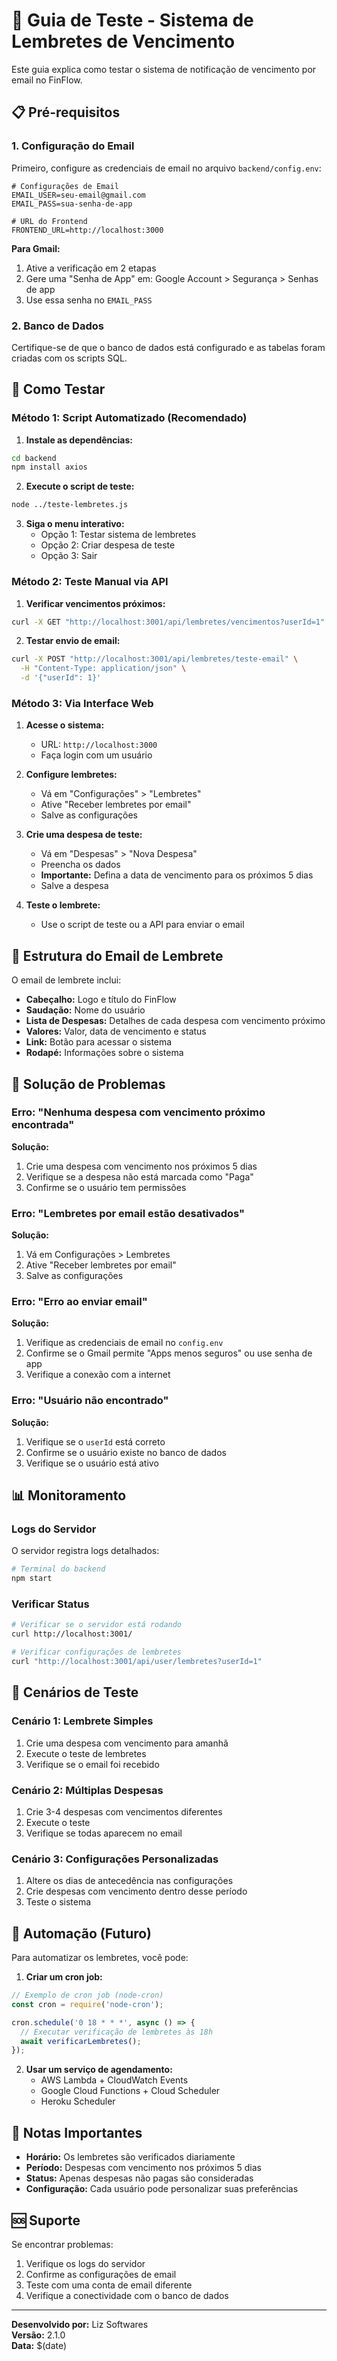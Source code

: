 # 🔔 Guia de Teste - Sistema de Lembretes de Vencimento

Este guia explica como testar o sistema de notificação de vencimento por email no FinFlow.

## 📋 Pré-requisitos

### 1. Configuração do Email
Primeiro, configure as credenciais de email no arquivo `backend/config.env`:

```env
# Configurações de Email
EMAIL_USER=seu-email@gmail.com
EMAIL_PASS=sua-senha-de-app

# URL do Frontend
FRONTEND_URL=http://localhost:3000
```

**Para Gmail:**
1. Ative a verificação em 2 etapas
2. Gere uma "Senha de App" em: Google Account > Segurança > Senhas de app
3. Use essa senha no `EMAIL_PASS`

### 2. Banco de Dados
Certifique-se de que o banco de dados está configurado e as tabelas foram criadas com os scripts SQL.

## 🚀 Como Testar

### Método 1: Script Automatizado (Recomendado)

1. **Instale as dependências:**
```bash
cd backend
npm install axios
```

2. **Execute o script de teste:**
```bash
node ../teste-lembretes.js
```

3. **Siga o menu interativo:**
   - Opção 1: Testar sistema de lembretes
   - Opção 2: Criar despesa de teste
   - Opção 3: Sair

### Método 2: Teste Manual via API

1. **Verificar vencimentos próximos:**
```bash
curl -X GET "http://localhost:3001/api/lembretes/vencimentos?userId=1"
```

2. **Testar envio de email:**
```bash
curl -X POST "http://localhost:3001/api/lembretes/teste-email" \
  -H "Content-Type: application/json" \
  -d '{"userId": 1}'
```

### Método 3: Via Interface Web

1. **Acesse o sistema:**
   - URL: `http://localhost:3000`
   - Faça login com um usuário

2. **Configure lembretes:**
   - Vá em "Configurações" > "Lembretes"
   - Ative "Receber lembretes por email"
   - Salve as configurações

3. **Crie uma despesa de teste:**
   - Vá em "Despesas" > "Nova Despesa"
   - Preencha os dados
   - **Importante:** Defina a data de vencimento para os próximos 5 dias
   - Salve a despesa

4. **Teste o lembrete:**
   - Use o script de teste ou a API para enviar o email

## 📧 Estrutura do Email de Lembrete

O email de lembrete inclui:

- **Cabeçalho:** Logo e título do FinFlow
- **Saudação:** Nome do usuário
- **Lista de Despesas:** Detalhes de cada despesa com vencimento próximo
- **Valores:** Valor, data de vencimento e status
- **Link:** Botão para acessar o sistema
- **Rodapé:** Informações sobre o sistema

## 🔧 Solução de Problemas

### Erro: "Nenhuma despesa com vencimento próximo encontrada"
**Solução:**
1. Crie uma despesa com vencimento nos próximos 5 dias
2. Verifique se a despesa não está marcada como "Paga"
3. Confirme se o usuário tem permissões

### Erro: "Lembretes por email estão desativados"
**Solução:**
1. Vá em Configurações > Lembretes
2. Ative "Receber lembretes por email"
3. Salve as configurações

### Erro: "Erro ao enviar email"
**Solução:**
1. Verifique as credenciais de email no `config.env`
2. Confirme se o Gmail permite "Apps menos seguros" ou use senha de app
3. Verifique a conexão com a internet

### Erro: "Usuário não encontrado"
**Solução:**
1. Verifique se o `userId` está correto
2. Confirme se o usuário existe no banco de dados
3. Verifique se o usuário está ativo

## 📊 Monitoramento

### Logs do Servidor
O servidor registra logs detalhados:
```bash
# Terminal do backend
npm start
```

### Verificar Status
```bash
# Verificar se o servidor está rodando
curl http://localhost:3001/

# Verificar configurações de lembretes
curl "http://localhost:3001/api/user/lembretes?userId=1"
```

## 🎯 Cenários de Teste

### Cenário 1: Lembrete Simples
1. Crie uma despesa com vencimento para amanhã
2. Execute o teste de lembretes
3. Verifique se o email foi recebido

### Cenário 2: Múltiplas Despesas
1. Crie 3-4 despesas com vencimentos diferentes
2. Execute o teste
3. Verifique se todas aparecem no email

### Cenário 3: Configurações Personalizadas
1. Altere os dias de antecedência nas configurações
2. Crie despesas com vencimento dentro desse período
3. Teste o sistema

## 🔄 Automação (Futuro)

Para automatizar os lembretes, você pode:

1. **Criar um cron job:**
```javascript
// Exemplo de cron job (node-cron)
const cron = require('node-cron');

cron.schedule('0 18 * * *', async () => {
  // Executar verificação de lembretes às 18h
  await verificarLembretes();
});
```

2. **Usar um serviço de agendamento:**
   - AWS Lambda + CloudWatch Events
   - Google Cloud Functions + Cloud Scheduler
   - Heroku Scheduler

## 📝 Notas Importantes

- **Horário:** Os lembretes são verificados diariamente
- **Período:** Despesas com vencimento nos próximos 5 dias
- **Status:** Apenas despesas não pagas são consideradas
- **Configuração:** Cada usuário pode personalizar suas preferências

## 🆘 Suporte

Se encontrar problemas:

1. Verifique os logs do servidor
2. Confirme as configurações de email
3. Teste com uma conta de email diferente
4. Verifique a conectividade com o banco de dados

---

**Desenvolvido por:** Liz Softwares  
**Versão:** 2.1.0  
**Data:** $(date) 